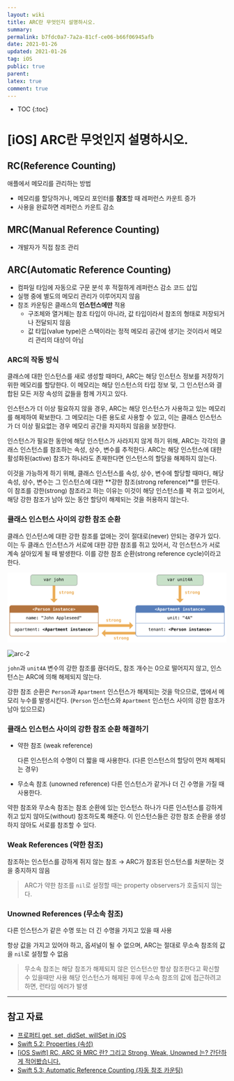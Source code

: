 ```yaml
---
layout: wiki
title: ARC란 무엇인지 설명하시오.
summary: 
permalink: b7fdc0a7-7a2a-81cf-ce06-b66f06945afb
date: 2021-01-26
updated: 2021-01-26
tag: iOS 
public: true
parent: 
latex: true
comment: true
---
```


* TOC
{:toc}

# \[iOS] ARC란 무엇인지 설명하시오.

## RC(Reference Counting)

애플에서 메모리를 관리하는 방법

- 메모리를 할당하거나, 메모리 포인터를 **참조**할 때 레퍼런스 카운트 증가
- 사용을 완료하면 레퍼런스 카운트 감소

## MRC(Manual Reference Counting)

- 개발자가 직접 참조 관리

## ARC(Automatic Reference Counting)

- 컴파일 타임에 자동으로 구문 분석 후 적절하게 레퍼런스 감소 코드 삽입
- 실행 중에 별도의 메모리 관리가 이루어지지 않음
- 참조 카운팅은 클래스의 **인스턴스에만** 적용
    - 구조체와 열거체는 참조 타입이 아니라, 값 타입이라서 참조의 형태로 저장되거나 전달되지 않음
    - 값 타입(value type)은 스택이라는 정적 메모리 공간에 생기는 것이라서 메모리 관리의 대상이 아님

### ARC의 작동 방식

클래스에 대한 인스턴스를 새로 생성할 때마다, ARC는 해당 인스턴스 정보를 저장하기 위한 메모리를 할당한다. 이 메모리는 해당 인스턴스의 타입 정보 및, 그 인스턴스와 결합된 모든 저장 속성의 값들을 함께 가지고 있다.

인스턴스가 더 이상 필요하지 않을 경우, ARC는 해당 인스턴스가 사용하고 있는 메모리를 해제하여 확보한다. 그 메모리는 다른 용도로 사용할 수 있고, 이는 클래스 인스턴스가 더 이상 필요없는 경우 메모리 공간을 차지하지 않음을 보장한다.

인스턴스가 필요한 동안에 해당 인스턴스가 사라지지 않게 하기 위해, ARC는 각각의 클래스 인스턴스를 참조하는 속성, 상수, 변수를 추적한다. ARC는 해당 인스턴스에 대한 활성화된(active) 참조가 하나라도 존재한다면 인스턴스의 할당을 해제하지 않는다.

이것을 가능하게 하기 위해, 클래스 인스턴스를 속성, 상수, 변수에 할당할 때마다, 해당 속성, 상수, 변수는 그 인스턴스에 대한 **강한 참조(strong reference)**를 만든다. 이 참조를 강한(strong) 참조라고 하는 이유는 이것이 해당 인스턴스를 꽉 쥐고 있어서, 해당 강한 참조가 남아 있는 동안 할당이 해제되는 것을 허용하지 않는다.

### 클래스 인스턴스 사이의 강한 참조 순환

클래스 인스턴스에 대한 강한 참조를 없애는 것이 절대로(never) 안되는 경우가 있다. 이는 두 클래스 인스턴스가 서로에 대한 강한 참조를 쥐고 있어서, 각 인스턴스가 서로 계속 살아있게 될 때 발생한다. 이를 강한 참조 순환(strong reference cycle)이라고 한다.

![arc-1](/assets/image/arc-1.png)

![arc-2](/assets/arc-2.png)

`john`과 `unit4A` 변수의 강한 참조를 끊더라도, 참조 개수는 0으로 떨어지지 않고, 인스턴스는 ARC에 의해 해제되지 않는다.

강한 참조 순환은 `Person`과 `Apartment` 인스턴스가 해제되는 것을 막으므로, 앱에서 메모리 누수를 발생시킨다. (`Person` 인스턴스와 `Apartment` 인스턴스 사이의 강한 참조가 남아 있으므로)

### 클래스 인스턴스 사이의 강한 참조 순환 해결하기

- 약한 참조 (weak reference)

    다른 인스턴스의 수명이 더 짧을 때 사용한다. (다른 인스턴스의 할당이 먼저 해제되는 경우)

- 무소속 참조 (unowned reference)
다른 인스턴스가 같거나 더 긴 수명을 가질 때 사용한다.

약한 참조와 무소속 참조는 참조 순환에 있는 인스턴스 하나가 다른 인스턴스를 강하게 쥐고 있지 않아도(without) 참조하도록 해준다. 이 인스턴스들은 강한 참조 순환을 생성하지 않아도 서로를 참조할 수 있다.

### Weak References (약한 참조)

참조하는 인스턴스를 강하게 쥐지 않는 참조 → ARC가 참조된 인스턴스를 처분하는 것을 중지하지 않음

> ARC가 약한 참조를 `nil`로 설정할 때는 property observers가 호출되지 않는다.

### Unowned References (무소속 참조)

다른 인스턴스가 같은 수명 또는 더 긴 수명을 가지고 있을 때 사용

항상 값을 가지고 있어야 하고, 옵셔널이 될 수 없으며, ARC는 절대로 무소속 참조의 값을 `nil`로 설정할 수 없음

> 무소속 참조는 해당 참조가 해제되지 않은 인스턴스만 항상 참조한다고 확신할 수 있을때만 사용
해당 인스턴스가 해제된 후에 무소속 참조의 값에 접근하려고 하면, 런타임 에러가 발생

---

## 참고 자료

- [프로퍼티 get, set, didSet, willSet in iOS](https://medium.com/ios-development-with-swift/프로퍼티-get-set-didset-willset-in-ios-a8f2d4da5514)
- [Swift 5.2: Properties (속성)](https://xho95.github.io/swift/language/grammar/property/2020/05/30/Properties.html)
- [[iOS Swift] RC, ARC 와 MRC 란? 그리고 Strong, Weak, Unowned 는? 간단하게 적어봤습니다.](https://medium.com/@jang.wangsu/ios-swift-rc-arc-와-mrc-란-그리고-strong-weak-unowned-는-간단하게-적어봤습니다-988a293c04ac)
- [Swift 5.3: Automatic Reference Counting (자동 참조 카운팅)](https://xho95.github.io/swift/language/grammar/arc/automatic/reference/counting/2020/06/30/Automatic-Reference-Counting.html#fn:reference-type)
